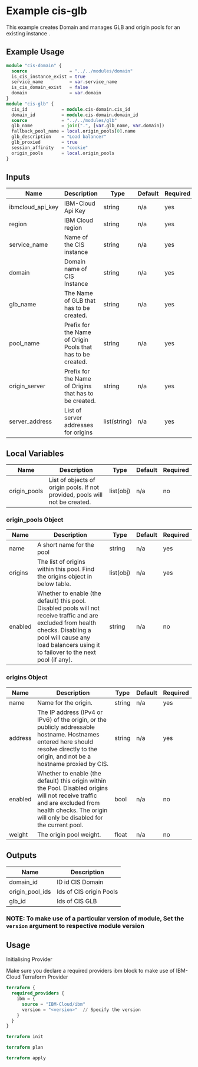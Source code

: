 # Example cis-glb

This example creates Domain and manages GLB and origin pools for an existing instance .

## Example Usage

```terraform
module "cis-domain" {
  source                = "../../modules/domain"
  is_cis_instance_exist = true
  service_name          = var.service_name
  is_cis_domain_exist   = false
  domain                = var.domain
}
module "cis-glb" {
  cis_id             = module.cis-domain.cis_id
  domain_id          = module.cis-domain.domain_id
  source             = "../../modules/glb"
  glb_name           = join(".", [var.glb_name, var.domain])
  fallback_pool_name = local.origin_pools[0].name
  glb_description    = "Load balancer"
  glb_proxied        = true
  session_affinity   = "cookie"
  origin_pools       = local.origin_pools
}

```

<!-- BEGINNING OF PRE-COMMIT-TERRAFORM DOCS HOOK -->
## Inputs

| Name                                    | Description                           | Type   | Default | Required |
|-----------------------------------------|---------------------------------------|--------|---------|----------|
| ibmcloud_api_key           | IBM-Cloud Api Key | string | n/a     | yes      |
| region           | IBM Cloud region | string | n/a     | yes      |
| service_name           | Name of the CIS instance | string | n/a     | yes      |
| domain           | Domain name of CIS Instance | string | n/a     | yes      |
| glb_name            | The Name of GLB that has to be created.       | string   | n/a     |yes    |
| pool_name          |Prefix for the Name of Origin Pools that has to be created. | string   | n/a     |yes    |
| origin_server            | Prefix for the Name of Origins that has to be created. | string   | n/a     |yes    |
| server_address            | List of server addresses for origins | list(string)  | n/a     |yes    |


## Local Variables

| Name                                    | Description                           | Type   | Default | Required |
|-----------------------------------------|---------------------------------------|--------|---------|----------|
| origin_pools           | List of objects of origin pools. If not provided, pools will not be created. | list(obj) | n/a     | no      |

### origin_pools Object

| Name                                 | Description           | Type   | Default | Required |
|--------------------------------------|-----------------------|--------|---------|----------|
| name                                 | A short name for the pool | string | n/a     | yes       |
| origins                             | The list of origins within this pool. Find the origins object in below table. | list(obj) | n/a    | yes       |
| enabled                                 | Whether to enable (the default) this pool. Disabled pools will not receive traffic and are excluded from health checks. Disabling a pool will cause any load balancers using it to failover to the next pool (if any).| string | n/a     | no       |

### origins Object

| Name                                    | Description                           | Type   | Default | Required |
|-----------------------------------------|---------------------------------------|--------|---------|----------|
| name           | Name for the origin. | string | n/a     | yes      |
| address           | The IP address (IPv4 or IPv6) of the origin, or the publicly addressable hostname. Hostnames entered here should resolve directly to the origin, and not be a hostname proxied by CIS. | string | n/a     | yes      |
| enabled           | Whether to enable (the default) this origin within the Pool. Disabled origins will not receive traffic and are excluded from health checks. The origin will only be disabled for the current pool. | bool | n/a     | no      |
| weight           | The origin pool weight. | float | n/a     | no      |

## Outputs

| Name                                    | Description                           |
|-----------------------------------------|---------------------------------------|
| domain_id           | ID id CIS Domain |
| origin_pool_ids           | Ids of CIS origin Pools |
| glb_id           | Ids of CIS GLB |

<!-- END OF PRE-COMMIT-TERRAFORM DOCS HOOK -->

### NOTE: To make use of a particular version of module, Set the `version` argument to respective module version


## Usage

Initialising Provider

Make sure you declare a required providers ibm block to make use of IBM-Cloud Terraform Provider

```terraform
terraform {
  required_providers {
    ibm = {
      source = "IBM-Cloud/ibm"
      version = "<version>"  // Specify the version
    }
  }
}
```

```terraform
terraform init
```

```terraform
terraform plan
```

```terraform
terraform apply
```
